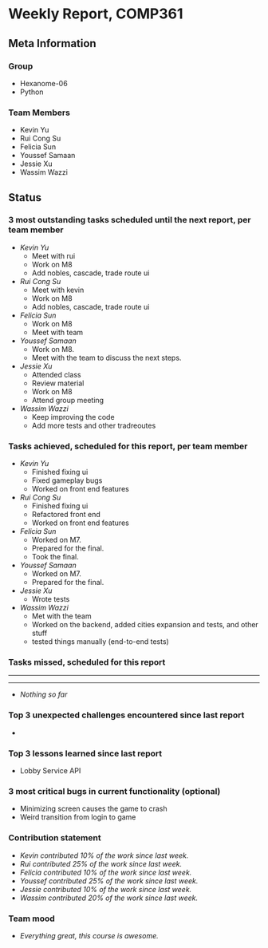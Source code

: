 # Weekly Report, COMP361

## Meta Information

### Group

* Hexanome-06
* Python

### Team Members

* Kevin Yu
* Rui Cong Su
* Felicia Sun
* Youssef Samaan
* Jessie Xu
* Wassim Wazzi

## Status

### 3 most outstanding tasks scheduled until the next report, per team member

* *Kevin Yu*
    * Meet with rui
    * Work on M8
    * Add nobles, cascade, trade route ui
* *Rui Cong Su*
    * Meet with kevin
    * Work on M8
    * Add nobles, cascade, trade route ui
* *Felicia Sun*
    * Work on M8
    * Meet with team
* *Youssef Samaan*
    * Work on M8.
    * Meet with the team to discuss the next steps.
* *Jessie Xu*
    * Attended class
    * Review material
    * Work on M8
    * Attend group meeting
* *Wassim Wazzi*
    * Keep improving the code
    * Add more tests and other tradreoutes

### Tasks achieved, scheduled for this report, per team member

* *Kevin Yu*
    * Finished fixing ui
    * Fixed gameplay bugs
    * Worked on front end features
* *Rui Cong Su*
    * Finished fixing ui
    * Refactored front end
    * Worked on front end features
* *Felicia Sun*
    * Worked on M7.
    * Prepared for the final.
    * Took the final.
* *Youssef Samaan*
    * Worked on M7.
    * Prepared for the final.
* *Jessie Xu*
    * Wrote tests
* *Wassim Wazzi*
    * Met with the team
    * Worked on the backend, added cities expansion and tests, and other stuff
    * tested things manually (end-to-end tests)

### Tasks missed, scheduled for this report

---

---

* *Nothing so far*

### Top 3 unexpected challenges encountered since last report

*

### Top 3 lessons learned since last report

* Lobby Service API

### 3 most critical bugs in current functionality (optional)

* Minimizing screen causes the game to crash
* Weird transition from login to game

### Contribution statement

* *Kevin contributed 10% of the work since last week.*
* *Rui contributed 25% of the work since last week.*
* *Felicia contributed 10% of the work since last week.*
* *Youssef contributed 25% of the work since last week.*
* *Jessie contributed 10% of the work since last week.*
* *Wassim contributed 20% of the work since last week.*

### Team mood

* *Everything great, this course is awesome.*
